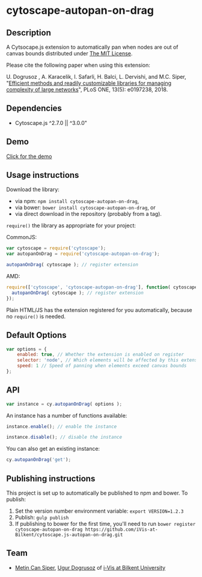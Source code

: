 cytoscape-autopan-on-drag
================================================================================

## Description

A Cytsocape.js extension to automatically pan when nodes are out of canvas bounds distributed under [The MIT License](https://opensource.org/licenses/MIT).

Please cite the following paper when using this extension:

U. Dogrusoz , A. Karacelik, I. Safarli, H. Balci, L. Dervishi, and M.C. Siper, "[Efficient methods and readily customizable libraries for managing complexity of large networks](https://doi.org/10.1371/journal.pone.0197238)", PLoS ONE, 13(5): e0197238, 2018.

## Dependencies

 * Cytoscape.js ^2.7.0 || ^3.0.0"

## Demo

[Click for the demo](https://raw.githack.com/iVis-at-Bilkent/cytoscape.js-autopan-on-drag/unstable/demo.html)

## Usage instructions

Download the library:
 * via npm: `npm install cytoscape-autopan-on-drag`,
 * via bower: `bower install cytoscape-autopan-on-drag`, or
 * via direct download in the repository (probably from a tag).

`require()` the library as appropriate for your project:

CommonJS:
```js
var cytoscape = require('cytoscape');
var autopanOnDrag = require('cytoscape-autopan-on-drag');

autopanOnDrag( cytoscape ); // register extension
```

AMD:
```js
require(['cytoscape', 'cytoscape-autopan-on-drag'], function( cytoscape, autopanOnDrag ){
  autopanOnDrag( cytoscape ); // register extension
});
```

Plain HTML/JS has the extension registered for you automatically, because no `require()` is needed.

## Default Options

```js
var options = {
    enabled: true, // Whether the extension is enabled on register
    selector: 'node', // Which elements will be affected by this extension
    speed: 1 // Speed of panning when elements exceed canvas bounds
};
```

## API

```js
var instance = cy.autopanOnDrag( options );
```

An instance has a number of functions available:

```js
instance.enable(); // enable the instance

instance.disable(); // disable the instance
```

You can also get an existing instance:

```js
cy.autopanOnDrag('get');
```


## Publishing instructions

This project is set up to automatically be published to npm and bower.  To publish:

1. Set the version number environment variable: `export VERSION=1.2.3`
1. Publish: `gulp publish`
1. If publishing to bower for the first time, you'll need to run `bower register cytoscape-autopan-on-drag https://github.com/iVis-at-Bilkent/cytoscape.js-autopan-on-drag.git`

## Team

  * [Metin Can Siper](https://github.com/metincansiper), [Ugur Dogrusoz](https://github.com/ugurdogrusoz) of [i-Vis at Bilkent University](http://www.cs.bilkent.edu.tr/~ivis)
